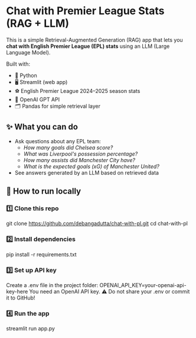 # Chat with Premier League Stats (RAG + LLM)

This is a simple Retrieval-Augmented Generation (RAG) app that lets you **chat with English Premier League (EPL) stats** using an LLM (Large Language Model).

Built with:
- 🐍 Python
- 🖥️ Streamlit (web app)
- ⚽ English Premier League 2024–2025 season stats
- 🤖 OpenAI GPT API
- 🗂️ Pandas for simple retrieval layer


## ✨ What you can do

- Ask questions about any EPL team:
  - *How many goals did Chelsea score?*
  - *What was Liverpool's possession percentage?*
  - *How many assists did Manchester City have?*
  - *What is the expected goals (xG) of Manchester United?*
- See answers generated by an LLM based on retrieved data


## 🚀 How to run locally

### 1️⃣ Clone this repo

git clone https://github.com/debangadutta/chat-with-pl.git
cd chat-with-pl

### 2️⃣ Install dependencies
pip install -r requirements.txt

### 3️⃣ Set up API key
Create a .env file in the project folder:
OPENAI_API_KEY=your-openai-api-key-here
You need an OpenAI API key.
⚠️ Do not share your .env or commit it to GitHub!

### 4️⃣ Run the app
streamlit run app.py
